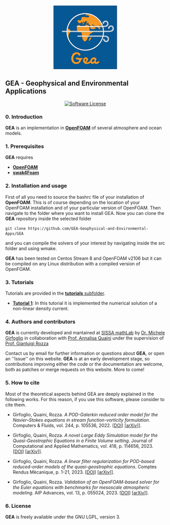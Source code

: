 <p align="center">
    <img alt="GEA" src="docs/gea_logo.png" width="200" />
</p>

## GEA - Geophysical and Environmental Applications ##

<p align="center">
    <a href="https://www.gnu.org/licenses/lgpl-3.0" target="_blank">
        <img alt="Software License" src="https://img.shields.io/badge/License-LGPL%20v3-blue.svg">
    </a>
</p>

### 0. Introduction
**GEA** is an implementation in [**OpenFOAM**](https://www.openfoam.com) of several atmosphere and ocean models.

### 1. Prerequisites
**GEA** requires
* [**OpenFOAM**](https://www.openfoam.com)
* [**swak4Foam**](https://openfoamwiki.net/index.php/Contrib/swak4Foam)

### 2. Installation and usage
First of all you need to source the bashrc file of your installation of **OpenFOAM**. This is of course depending on the location of your OpenFOAM installation and of your particular version of OpenFOAM. Then navigate to the folder where you want to install GEA. Now you can clone the **GEA** repository inside the selected folder
```
git clone https://github.com/GEA-Geophysical-and-Environmental-Apps/GEA
```
and you can compile the solvers of your interest by navigating inside the src folder and using wmake.

**GEA** has been tested on Centos Stream 8 and OpenFOAM v2106 but it can be compiled on any Linux distribution with a compiled version of OpenFOAM. 

### 3. Tutorials
Tutorials are provided in the [**tutorials** subfolder](atmosphere/tutorials).
* [**Tutorial 1**](atmosphere/tutorials/01-densityCurrent): In this tutorial it is implemented the numerical solution of a non-linear density current. 

### 4. Authors and contributors
**GEA** is currently developed and mantained at [SISSA mathLab](http://mathlab.sissa.it/) by [Dr. Michele Girfoglio](mailto:mgirfogl@sissa.it) in collaboration with [Prof. Annalisa Quaini](mailto:quaini@math.uh.edu) under the supervision of [Prof. Gianluigi Rozza](mailto:gianluigi.rozza@sissa.it)

Contact us by email for further information or questions about **GEA**, or open an ''Issue'' on this website. **GEA** is at an early development stage, so contributions improving either the code or the documentation are welcome, both as patches or merge requests on this website. More to come!

### 5. How to cite
Most of the theoretical aspects behind GEA are deeply explained in the following works. For this reason, if you use this software, please consider to cite them.

* Girfoglio, Quaini, Rozza. *A POD-Galerkin reduced order model for the Navier–Stokes equations in stream function-vorticity formulation*. Computers & Fluids, vol. 244, p. 105536, 2022. [[DOI](https://doi.org/10.1016/j.compfluid.2022.105536)] [[arXiv](https://arxiv.org/abs/2201.00756)]].

* Girfoglio, Quaini, Rozza. *A novel Large Eddy Simulation model for the Quasi-Geostrophic Equations in a Finite Volume setting*. Journal of Computational and Applied Mathematics, vol. 418, p. 114656, 2023. [[DOI](https://doi.org/10.1016/j.cam.2022.114656)] [[arXiv](https://arxiv.org/abs/2202.00295)]].

* Girfoglio, Quaini, Rozza. *A linear filter regularization for POD-based reduced-order models of the quasi-geostrophic equations*. Comptes Rendus Mècanique, p. 1-21, 2023. [[DOI](https://doi.org/10.5802/crmeca.183)] [[arXiv](https://arxiv.org/abs/2211.16851)]].

* Girfoglio, Quaini, Rozza. *Validation of an OpenFOAM-based solver for the Euler equations with benchmarks for mesoscale atmospheric modeling*. AIP Advances, vol. 13, p. 055024, 2023. [[DOI](https://doi.org/10.1063/5.0147457)] [[arXiv](https://arxiv.org/abs/2302.04836)]].

### 6. License
**GEA** is freely available under the GNU LGPL, version 3.
